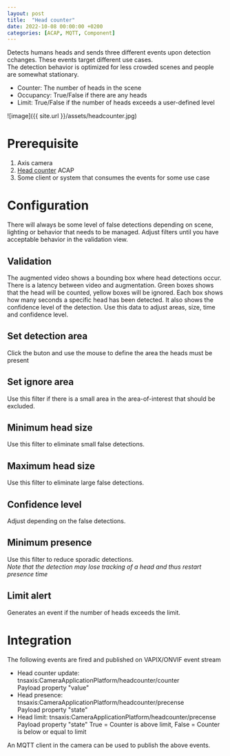 ```yaml
---
layout: post
title:  "Head counter"
date: 2022-10-08 00:00:00 +0200
categories: [ACAP, MQTT, Component]
---
```


Detects humans heads and sends three different events upon detection cchanges.  These events target different use cases.  
The detection behavior is optimized for less crowded scenes and people are somewhat stationary.

* Counter:  The number of heads in the scene
* Occupancy: True/False if there are any heads
* Limit: True/False if the number of heads exceeds a user-defined level

![image]({{ site.url }}/assets/headcounter.jpg)

# Prerequisite
1. Axis camera  
2. [Head counter](https://api.aintegration.team/acap/headcounter?source=pages) ACAP
3. Some client or system that consumes the events for some use case

# Configuration
There will always be some level of false detections depending on scene, lighting or behavior that needs to be managed.  Adjust filters until you have acceptable behavior in the validation view.

## Validation
The augmented video shows a bounding box where head detections occur.  There is a latency between video and augmentation.
Green boxes shows that the head will be counted, yellow boxes will be ignored. 
Each box shows how many seconds a specific head has been detected. It also shows the confidence level of the detection.
Use this data to adjust areas, size, time and confidence level.

## Set detection area
Click the buton and use the mouse to define the area the heads must be present

## Set ignore area
Use this filter if there is a small area in the area-of-interest that should be excluded.

## Minimum head size
Use this filter to eliminate small false detections.

## Maximum head size
Use this filter to eliminate large false detections.

## Confidence level
Adjust depending on the false detections.

## Minimum presence
Use this filter to reduce sporadic detections.  
_Note that the detection may lose tracking of a head and thus restart presence time_

## Limit alert
Generates an event if the number of heads exceeds the limit.  

# Integration
The following events are fired and published on VAPIX/ONVIF event stream
* Head counter update: tnsaxis:CameraApplicationPlatform/headcounter/counter  
Payload property "value"
* Head presence: tnsaxis:CameraApplicationPlatform/headcounter/precense  
Payload property "state"
* Head limit: tnsaxis:CameraApplicationPlatform/headcounter/precense  
Payload property "state" True = Counter is above limit, False = Counter is below or equal to limit  
  
An MQTT client in the camera can be used to publish the above events.

